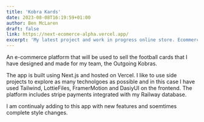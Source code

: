 ```yaml
---
title: 'Kobra Kards'
date: 2023-08-08T16:19:59+01:00
author: Ben McLaren
draft: false
link: https://next-ecomerce-alpha.vercel.app/
excerpt: 'My latest project and work in progress online store. Ecommerce platoform to sell collectable cards that I have made for my football team.'
---
```


An e-commerce platform that will be used to sell the football cards that I have designed and made for my team, the Outgoing Kobras.

The app is built using Next.js and hosted on Vercel. I like to use side projects to explore as many technolgoes as possible and in this case I have used Tailwind, LottieFiles, FramerMotion and DasiyUI on the frontend. The platform includes stripe payments integrated with my Railway database.

I am continualy adding to this app with new features and soemtimes complete style changes.
